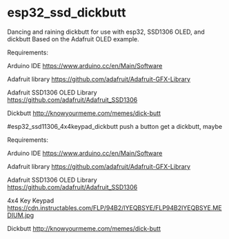 # esp32_ssd_dickbutt
Dancing and raining dickbutt for use with esp32, SSD1306 OLED, and dickbutt
Based on the Adafruit OLED example.

Requirements:

Arduino IDE
https://www.arduino.cc/en/Main/Software

Adafruit library
https://github.com/adafruit/Adafruit-GFX-Library

Adafruit SSD1306 OLED Library
https://github.com/adafruit/Adafruit_SSD1306

Dickbutt
http://knowyourmeme.com/memes/dick-butt


#esp32_ssd11306_4x4keypad_dickbutt
push a button get a dickbutt, maybe

Requirements:

Arduino IDE
https://www.arduino.cc/en/Main/Software

Adafruit library
https://github.com/adafruit/Adafruit-GFX-Library

Adafruit SSD1306 OLED Library
https://github.com/adafruit/Adafruit_SSD1306

4x4 Key Keypad
https://cdn.instructables.com/FLP/94B2/IYEQBSYE/FLP94B2IYEQBSYE.MEDIUM.jpg

Dickbutt
http://knowyourmeme.com/memes/dick-butt


